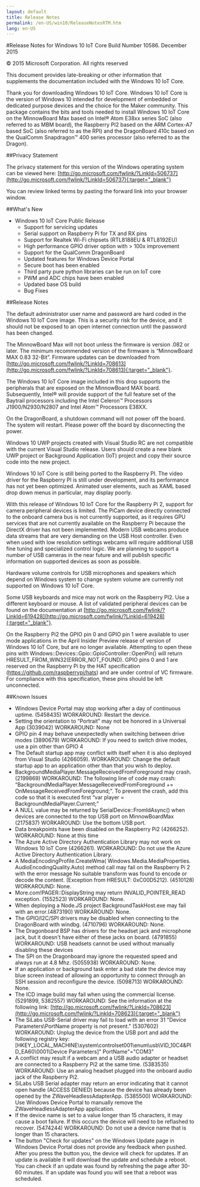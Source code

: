 ```yaml
---
layout: default
title: Release Notes
permalink: /en-US/win10/ReleaseNotesRTM.htm
lang: en-US
---
```


#Release Notes for Windows 10 IoT Core
Build Number 10586. December 2015

&copy; 2015 Microsoft Corporation. All rights reserved

This document provides late-breaking or other information that supplements the documentation included with the Windows 10 IoT Core.

Thank you for downloading Windows 10 IoT Core. Windows 10 IoT Core is the version of Windows 10 intended for development of embedded or dedicated purpose devices and the choice for the Maker community. This package contains the bits and tools needed to install Windows 10 IoT Core on the MinnowBoard Max based on Intel&reg; Atom E38xx series SoC (also referred to as MBM board), the Raspberry PI2 based on the ARM Cortex-A7 based SoC (also referred to as the RPI) and the DragonBoard 410c based on the QualComm Snapdragon™ 400 series processor (also referred to as the Dragon).

##Privacy Statement

The privacy statement for this version of the Windows operating system can be viewed here: [http://go.microsoft.com/fwlink/?LinkId=506737](http://go.microsoft.com/fwlink/?LinkId=506737){:target="_blank"}

You can review linked terms by pasting the forward link into your browser window.

##What's New
* Windows 10 IoT Core Public Release
   * Support for servicing updates
   * Serial support on Raspberry Pi for TX and RX pins
   * Support for Realtek Wi-Fi chipsets (RTL8188EU & RTL8192EU)
   * High performance GPIO driver option with > 100x improvement
   * Support for the QualComm DragonBoard
   * Updated features for Windows Device Portal
   * Secure boot has been enabled
   * Third party pure python libraries can be run on IoT core
   * PWM and ADC chips have been enabled
   * Updated base OS build
   * Bug Fixes

##Release Notes

The default administrator user name and password are hard coded in the Windows 10 IoT Core image. This is a security risk for the device, and it should not be exposed to an open internet connection until the password has been changed.

The MinnowBoard Max will not boot unless the firmware is version .082 or later. The minimum recommended version of the firmware is “MinnowBoard MAX 0.83 32-Bit”. Firmware updates can be downloaded from [http://go.microsoft.com/fwlink/?LinkId=708613](http://go.microsoft.com/fwlink/?LinkId=708613){:target="_blank"}.

The Windows 10 IoT Core image included in this drop supports the peripherals that are exposed on the MinnowBoard MAX board. Subsequently, Intel&reg; will provide support of the full feature set of the Baytrail processors including the Intel Celeron&trade; Processors J1900/N2930/N2807 and Intel Atom&trade; Processors E38XX.

On the DragonBoard, a shutdown command will not power off the board. The system will restart. Please power off the board by disconnecting the power.

Windows 10 UWP projects created with Visual Studio RC are not compatible with the current Visual Studio release. Users should create a new blank UWP project or Background Application (IoT) project and copy their source code into the new project. 

Windows 10 IoT Core is still being ported to the Raspberry PI. The video driver for the Raspberry PI is still under development, and its performance has not yet been optimized. Animated user elements, such as XAML based drop down menus in particular, may display poorly. 

With this release of Windows 10 IoT Core for the Raspberry Pi 2, support for camera peripheral devices is limited. The PiCam device directly connected to the onboard camera bus is not currently supported, as it requires GPU services that are not currently available on the Raspberry Pi because the DirectX driver has not been implemented. Modern USB webcams produce data streams that are very demanding on the USB Host controller.  Even when used with low resolution settings webcams will require additional USB fine tuning and specialized control logic. We are planning to support a number of USB cameras in the near future and will publish specific information on supported devices as soon as possible.

Hardware volume controls for USB microphones and speakers which depend on Windows system to change system volume are currently not supported on Windows 10 IoT Core.

Some USB keyboards and mice may not work on the Raspberry PI2. Use a different keyboard or mouse. A list of validated peripheral devices can be found on the documentation at [http://go.microsoft.com/fwlink/?LinkId=619428](http://go.microsoft.com/fwlink/?LinkId=619428){:target="_blank"}.

On the Raspberry Pi2 the GPIO pin 0 and GPIO pin 1 were available to user mode applications in the April Insider Preview release of version of Windows 10 IoT Core, but are no longer available. Attempting to open these pins with Windows::Devices::Gpio::GpioController::OpenPin() will return HRESULT_FROM_WIN32(ERROR_NOT_FOUND). GPIO pins 0 and 1 are reserved on the Raspberry Pi by the HAT specification (https://github.com/raspberrypi/hats) and are under control of VC firmware. For compliance with this specification, these pins should be left unconnected.


##Known Issues

*	Windows Device Portal may stop working after a day of continuous uptime. (5458435) WORKAROUND: Restart the device.
*	Setting the orientation to “Portrait” may not be honored in a Universal App (3039042) WORKAROUND: None
*	GPIO pin 4 may behave unexpectedly when switching between drive modes (3890679) WORKAROUND: If you need to switch drive modes, use a pin other than GPIO 4
*	The Default startup app may conflict with itself when it is also deployed from Visual Studio (4266059). WORKAROUND: Change the default startup app to an application other than that you wish to deploy.
*	BackgroundMediaPlayer.MessageReceivedFromForeground may crash. (2199869) WORKAROUND: The following line of code may crash: “BackgroundMediaPlayer.MessageReceivedFromForeground += OnMessageReceivedFromForeground;”. To prevent the crash, add this code so that it is executed first “var player = BackgroundMediaPlayer.Current;”
*	A NULL value may be returned by SerialDevice::FromIdAsync() when devices are connected to the top USB port on MinnowBoardMax (2175837) WORKAROUND: Use the bottom USB port.
*	Data breakpoints have been disabled on the Raspberry Pi2 (4266252). WORKAROUND: None at this time
*	The Azure Active Directory Authentication Library may not work on Windows 10 IoT Core (4266261). WORKAROUND: Do not use the Azure Active Directory Authentication Library.
*	A MediaEncodingProfile.CreateWma( Windows.Media.MediaProperties. AudioEncodingQuality.Auto) method call may fail on the Raspberry Pi 2 with the error message No suitable transform was found to encode or decode the content. (Exception from HRESULT: 0xC00D5212). (4510128) WORKAROUND: None.
*	More.com!PAGER::DisplayString may return INVALID_POINTER_READ exception. (1552523) WORKAROUND: None.
*	When deploying a Node.JS project BackgroundTaskHost.exe may fail with an error.(4873190) WORKAROUND: None.
*	The GPIO/I2C/SPI drivers may be disabled when connecting to the DragonBoard with windbg. (4710796) WORKAROUND: None.
*	The Dragonboard BSP has drivers for the headset jack and microphone jack, but it doesn't have either of these jacks on board. (4791855) WORKAROUND: USB headsets cannot be used without manually disabling these devices
*	The SPI on the Dragonboard may ignore the requested speed and always run at 4.8 Mhz. (5055938) WORKAROUND: None.
*	If an application or background task enter a bad state the device may blue screen instead of allowing an opportunity to connect through an SSH session and reconfigure the device. (5098713) WORKAROUND: None.
*	The ICD image build may fail when using the commercial license. (5291899, 5382557) WORKAROUND: See the information at the following link: [http://go.microsoft.com/fwlink/?LinkId=708623](http://go.microsoft.com/fwlink/?LinkId=708623){:target="_blank"}
*	The SiLabs USB-Serial driver may fail to load with an error 31 "Device Parameters\PortName property is not present." (5307602) WORKAROUND: Unplug the device from the USB port and add the following registry key: [HKEY_LOCAL_MACHINE\system\controlset001\enum\usb\VID_10C4&PID_EA60\0001\Device Parameters]" PortName"="COM3"
*	A conflict may result if a webcam and a USB audio adapter or headset are connected to a Raspberry Pi2 at the same time. (5383535) WORKAROUND: Use an analog headset plugged into the onboard audio jack of the Raspberry Pi2.
*	SiLabs USB Serial adapter may return an error indicating that it cannot open handle (ACCESS DENIED) because the device has already been opened by the ZWaveHeadlessAdapterApp. (5385500) WORKAROUND: Use Windows Device Portal to manually remove the ZWaveHeadlessAdapterApp application.
*	If the device name is set to a value longer than 15 characters, it may cause a boot failure. If this occurs the device will need to be reflashed to recover. (5474244) WORKAROUND: Do not use a device name that is longer than 15 characters.
*	The button "Check for updates" on the Windows Update page in Windows Device Portal does not provide any feedback when pushed. After you press the button you, the device will check for updates. If an update is available it will download the update and schedule a reboot. You can check if an update was found by refreshing the page after 30-60 minutes. If an update was found you will see that a reboot was scheduled. 


